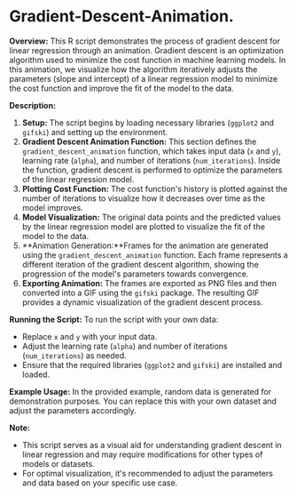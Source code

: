 # Gradient-Descent-Animation.


**Overview:**
This R script demonstrates the process of gradient descent for linear regression through an animation. Gradient descent is an optimization algorithm used to minimize the cost function in machine learning models. In this animation, we visualize how the algorithm iteratively adjusts the parameters (slope and intercept) of a linear regression model to minimize the cost function and improve the fit of the model to the data.

**Description:**
1. **Setup:** The script begins by loading necessary libraries (`ggplot2` and `gifski`) and setting up the environment.
2. **Gradient Descent Animation Function:** This section defines the `gradient_descent_animation` function, which takes input data (`x` and `y`), learning rate (`alpha`), and number of iterations (`num_iterations`). Inside the function, gradient descent is performed to optimize the parameters of the linear regression model.
3. **Plotting Cost Function:** The cost function's history is plotted against the number of iterations to visualize how it decreases over time as the model improves.
4. **Model Visualization:** The original data points and the predicted values by the linear regression model are plotted to visualize the fit of the model to the data.
5. **Animation Generation:**Frames for the animation are generated using the `gradient_descent_animation` function. Each frame represents a different iteration of the gradient descent algorithm, showing the progression of the model's parameters towards convergence.
6. **Exporting Animation:** The frames are exported as PNG files and then converted into a GIF using the `gifski` package. The resulting GIF provides a dynamic visualization of the gradient descent process.

**Running the Script:**
To run the script with your own data:
- Replace `x` and `y` with your input data.
- Adjust the learning rate (`alpha`) and number of iterations (`num_iterations`) as needed.
- Ensure that the required libraries (`ggplot2` and `gifski`) are installed and loaded.

**Example Usage:**
In the provided example, random data is generated for demonstration purposes. You can replace this with your own dataset and adjust the parameters accordingly.

**Note:**
- This script serves as a visual aid for understanding gradient descent in linear regression and may require modifications for other types of models or datasets.
- For optimal visualization, it's recommended to adjust the parameters and data based on your specific use case.
